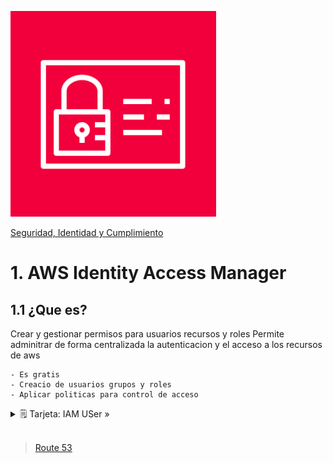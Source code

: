 ![Amazon IAM](../../00_assets/Seguridad,%20identidad%20y%20cumplimiento/IAM-logo.png)

[Seguridad, Identidad y Cumplimiento](../../5-Seguridad_Identidad_y_Cumplimiento/)

# 1. AWS Identity Access Manager

## 1.1 ¿Que es?

Crear y gestionar permisos para usuarios recursos y roles
Permite adminitrar de forma centralizada la autenticacion y el acceso a los recursos de aws

    - Es gratis
    - Creacio de usuarios grupos y roles
    - Aplicar politicas para control de acceso

<details>
<summary>🗒 Tarjeta: IAM USer »</summary>

| Para acceder a la CLI |
| ---- |
| Acess Key ID |
| Secret access Key |

</details>


<br/>

> [Route 53](./IAM.md)

<br/>